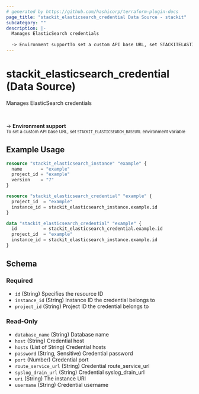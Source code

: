 ```yaml
---
# generated by https://github.com/hashicorp/terraform-plugin-docs
page_title: "stackit_elasticsearch_credential Data Source - stackit"
subcategory: ""
description: |-
  Manages ElasticSearch credentials
  
  -> Environment supportTo set a custom API base URL, set STACKITELASTICSEARCHBASEURL environment variable
---
```


# stackit_elasticsearch_credential (Data Source)

Manages ElasticSearch credentials

<br />

-> __Environment support__<br /><small>To set a custom API base URL, set <code>STACKIT_ELASTICSEARCH_BASEURL</code> environment variable </small>

## Example Usage

```terraform
resource "stackit_elasticsearch_instance" "example" {
  name       = "example"
  project_id = "example"
  version    = "7"
}

resource "stackit_elasticsearch_credential" "example" {
  project_id  = "example"
  instance_id = stackit_elasticsearch_instance.example.id
}

data "stackit_elasticsearch_credential" "example" {
  id          = stackit_elasticsearch_credential.example.id
  project_id  = "example"
  instance_id = stackit_elasticsearch_instance.example.id
}
```

<!-- schema generated by tfplugindocs -->
## Schema

### Required

- `id` (String) Specifies the resource ID
- `instance_id` (String) Instance ID the credential belongs to
- `project_id` (String) Project ID the credential belongs to

### Read-Only

- `database_name` (String) Database name
- `host` (String) Credential host
- `hosts` (List of String) Credential hosts
- `password` (String, Sensitive) Credential password
- `port` (Number) Credential port
- `route_service_url` (String) Credential route_service_url
- `syslog_drain_url` (String) Credential syslog_drain_url
- `uri` (String) The instance URI
- `username` (String) Credential username


